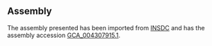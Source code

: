 
Assembly
--------

The assembly presented has been imported from 
[INSDC](http://www.insdc.org) and has the assembly accession
[GCA\_004307915.1](http://www.ebi.ac.uk/ena/data/view/GCA_004307915.1).

